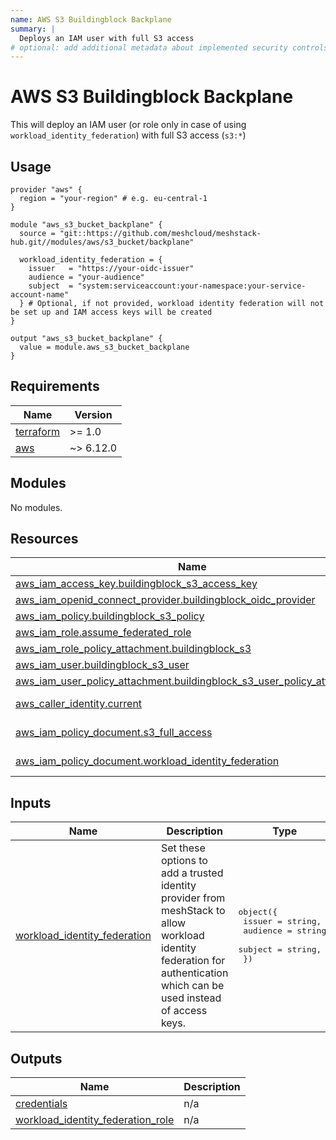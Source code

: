 ```yaml
---
name: AWS S3 Buildingblock Backplane
summary: |
  Deploys an IAM user with full S3 access
# optional: add additional metadata about implemented security controls
---
```


# AWS S3 Buildingblock Backplane

This will deploy an IAM user (or role only in case of using `workload_identity_federation`) with full S3 access (`s3:*`)

## Usage

```hcl
provider "aws" {
  region = "your-region" # e.g. eu-central-1
}

module "aws_s3_bucket_backplane" {
  source = "git::https://github.com/meshcloud/meshstack-hub.git//modules/aws/s3_bucket/backplane"

  workload_identity_federation = {
    issuer   = "https://your-oidc-issuer"
    audience = "your-audience"
    subject  = "system:serviceaccount:your-namespace:your-service-account-name"
  } # Optional, if not provided, workload identity federation will not be set up and IAM access keys will be created
}

output "aws_s3_bucket_backplane" {
  value = module.aws_s3_bucket_backplane
}
```

<!-- BEGIN_TF_DOCS -->
## Requirements

| Name | Version |
|------|---------|
| <a name="requirement_terraform"></a> [terraform](#requirement\_terraform) | >= 1.0 |
| <a name="requirement_aws"></a> [aws](#requirement\_aws) | ~> 6.12.0 |

## Modules

No modules.

## Resources

| Name | Type |
|------|------|
| [aws_iam_access_key.buildingblock_s3_access_key](https://registry.terraform.io/providers/hashicorp/aws/latest/docs/resources/iam_access_key) | resource |
| [aws_iam_openid_connect_provider.buildingblock_oidc_provider](https://registry.terraform.io/providers/hashicorp/aws/latest/docs/resources/iam_openid_connect_provider) | resource |
| [aws_iam_policy.buildingblock_s3_policy](https://registry.terraform.io/providers/hashicorp/aws/latest/docs/resources/iam_policy) | resource |
| [aws_iam_role.assume_federated_role](https://registry.terraform.io/providers/hashicorp/aws/latest/docs/resources/iam_role) | resource |
| [aws_iam_role_policy_attachment.buildingblock_s3](https://registry.terraform.io/providers/hashicorp/aws/latest/docs/resources/iam_role_policy_attachment) | resource |
| [aws_iam_user.buildingblock_s3_user](https://registry.terraform.io/providers/hashicorp/aws/latest/docs/resources/iam_user) | resource |
| [aws_iam_user_policy_attachment.buildingblock_s3_user_policy_attachment](https://registry.terraform.io/providers/hashicorp/aws/latest/docs/resources/iam_user_policy_attachment) | resource |
| [aws_caller_identity.current](https://registry.terraform.io/providers/hashicorp/aws/latest/docs/data-sources/caller_identity) | data source |
| [aws_iam_policy_document.s3_full_access](https://registry.terraform.io/providers/hashicorp/aws/latest/docs/data-sources/iam_policy_document) | data source |
| [aws_iam_policy_document.workload_identity_federation](https://registry.terraform.io/providers/hashicorp/aws/latest/docs/data-sources/iam_policy_document) | data source |

## Inputs

| Name | Description | Type | Default | Required |
|------|-------------|------|---------|:--------:|
| <a name="input_workload_identity_federation"></a> [workload\_identity\_federation](#input\_workload\_identity\_federation) | Set these options to add a trusted identity provider from meshStack to allow workload identity federation for authentication which can be used instead of access keys. | <pre>object({<br>    issuer   = string,<br>    audience = string,<br>    subject  = string,<br>  })</pre> | `null` | no |

## Outputs

| Name | Description |
|------|-------------|
| <a name="output_credentials"></a> [credentials](#output\_credentials) | n/a |
| <a name="output_workload_identity_federation_role"></a> [workload\_identity\_federation\_role](#output\_workload\_identity\_federation\_role) | n/a |
<!-- END_TF_DOCS -->
